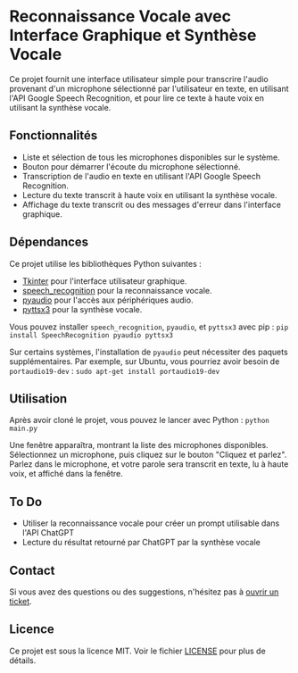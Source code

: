 # Reconnaissance Vocale avec Interface Graphique et Synthèse Vocale

Ce projet fournit une interface utilisateur simple pour transcrire l'audio provenant d'un microphone sélectionné par l'utilisateur en texte, en utilisant l'API Google Speech Recognition, et pour lire ce texte à haute voix en utilisant la synthèse vocale.

## Fonctionnalités

* Liste et sélection de tous les microphones disponibles sur le système.
* Bouton pour démarrer l'écoute du microphone sélectionné.
* Transcription de l'audio en texte en utilisant l'API Google Speech Recognition.
* Lecture du texte transcrit à haute voix en utilisant la synthèse vocale.
* Affichage du texte transcrit ou des messages d'erreur dans l'interface graphique.

## Dépendances

Ce projet utilise les bibliothèques Python suivantes :

* [Tkinter](https://docs.python.org/fr/3/library/tkinter.html) pour l'interface utilisateur graphique.
* [speech_recognition](https://pypi.org/project/SpeechRecognition/) pour la reconnaissance vocale.
* [pyaudio](https://pypi.org/project/PyAudio/) pour l'accès aux périphériques audio.
* [pyttsx3](https://pypi.org/project/pyttsx3/) pour la synthèse vocale.

Vous pouvez installer `speech_recognition`, `pyaudio`, et `pyttsx3` avec pip :
`pip install SpeechRecognition pyaudio pyttsx3`

Sur certains systèmes, l'installation de `pyaudio` peut nécessiter des paquets supplémentaires. Par exemple, sur Ubuntu, vous pourriez avoir besoin de `portaudio19-dev` :
`sudo apt-get install portaudio19-dev`


## Utilisation

Après avoir cloné le projet, vous pouvez le lancer avec Python :
`python main.py`

Une fenêtre apparaîtra, montrant la liste des microphones disponibles. Sélectionnez un microphone, puis cliquez sur le bouton "Cliquez et parlez". Parlez dans le microphone, et votre parole sera transcrit en texte, lu à haute voix, et affiché dans la fenêtre.

## To Do

- Utiliser la reconnaissance vocale pour créer un prompt utilisable dans l'API ChatGPT
- Lecture du résultat retourné par ChatGPT par la synthèse vocale

## Contact

Si vous avez des questions ou des suggestions, n'hésitez pas à [ouvrir un ticket](https://github.com/Blamfast/Voice-Recognizer-and-Synthesizer/issues).

## Licence

Ce projet est sous la licence MIT. Voir le fichier [LICENSE](LICENSE) pour plus de détails.

